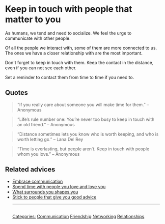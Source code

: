 # Keep in touch with people that matter to you

As humans, we tend and need to socialize. We feel the urge to communicate with other people. 

Of all the people we interact with, some of them are more connected to us. The ones we have a closer relationship with are the most important.

Don't forget to keep in touch with them. Keep the contact in the distance, even if you can not see each other.

Set a reminder to contact them from time to time if you need to.

## Quotes

> “If you really care about someone you will make time for them.” – Anonymous

> “Life’s rule number one: You’re never too busy to keep in touch with an old friend.” – Anonymous

> “Distance sometimes lets you know who is worth keeping, and who is worth letting go.” – Lana Del Rey

> “Time is everlasting, but people aren’t. Keep in touch with people whom you love.” – Anonymous

## Related advices

- [Embrace communication](Embrace%20communication/index.md)
- [Spend time with people you love and love you](Spend%20time%20with%20people%20you%20love%20and%20love%20you/index.md)
- [What surrounds you shapes you](What%20surrounds%20you%20shapes%20you/index.md)
- [Stick to people that give you good advice](Stick%20to%20people%20that%20give%20you%20good%20advice/index.md)<hr/><br/>[Categories:](Categories/index.md) [Communication](Categories/Communication.md) [Friendship](Categories/Friendship.md) [Networking](Categories/Networking.md) [Relationships](Categories/Relationships.md)